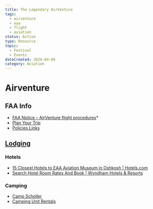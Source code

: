 ```yaml
---
title: The Legendary AirVenture
tags:
  - airventure
  - eaa
  - flight
  - aviation
status: Active
type: Resource
topic:
  - Festival
  - Events
dateCreated: 2024-04-09
category: Aviation
---
```

# Airventure
## FAA Info
- [FAA Notice – AirVenture flight procedures](https://www.eaa.org/airventure/eaa-fly-in-flying-to-oshkosh/eaa-airventure-oshkosh-notam)*
- [Plan Your Trip](https://www.eaa.org/airventure/plan-your-eaa-airventure-trip)
- [Policies Links](https://www.eaa.org/airventure/about-eaa-airventure-oshkosh/policies)
## [Lodging](https://www.eaa.org/airventure/plan-your-eaa-airventure-trip/eaa-camping-and-lodging/eaa-lodging)
###   Hotels
- [15 Closest Hotels to EAA Aviation Museum in Oshkosh | Hotels.com](https://www.hotels.com/de1668062/hotels-near-eaa-airventure-museum-oshkosh-united-states-of-america/?dateless=true&destinationid=1668062&locale=en_US&pos=HCOM_US&siteid=300000001&rffrid=sem.hcom.US.google.003.00.02.LM.s.kwrd=c.496739831923.114637106585.11848095806..kwd-784477247451.9017306..hotels%20near%20eaa%20airventure.CjwKCAjwrZOXBhACEiwA0EoRD-CnmXmJDhCGHAPmep_N8yErqv1hYEYbtE5ZDGKWslzsxGAFYg5nrBoCKWIQAvD_BwE.aw.ds&PSRC=&semcid=HCOM-US.UB.GOOGLE.LM-c-EN.HOTEL&SEMDTL=a111848095806.b1114637106585.g1kwd-784477247451.l1.e1c.m1CjwKCAjwrZOXBhACEiwA0EoRD-CnmXmJDhCGHAPmep_N8yErqv1hYEYbtE5ZDGKWslzsxGAFYg5nrBoCKWIQAvD_BwE.r1a5e377136bf8e587358bb87343b0d3137a1d19b51d0921f80c0ee385a2926253.c1.j19017306.k1.d1496739831923.h1e.i1.n1.o1.p1.q1.s1.t1.x1.f1.u1.v1.w1&gclid=CjwKCAjwrZOXBhACEiwA0EoRD-CnmXmJDhCGHAPmep_N8yErqv1hYEYbtE5ZDGKWslzsxGAFYg5nrBoCKWIQAvD_BwE)
- [Search Hotel Room Rates And Book | Wyndham Hotels & Resorts](https://www.wyndhamhotels.com/hotels/oshkosh-wisconsin?brand_id=BH)
### Camping
- [Camp Scholler](https://www.eaa.org/airventure/plan-your-eaa-airventure-trip/eaa-camping-and-lodging/camp-scholler)
- [Camping Unit Rentals](https://www.eaa.org/airventure/plan-your-eaa-airventure-trip/eaa-camping-and-lodging/camp-scholler/camping-unit-rentals)

